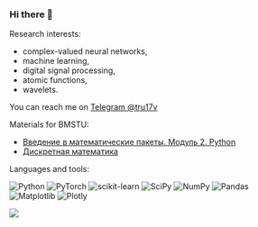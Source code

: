 ### Hi there 👋

Research interests: 
- complex-valued neural networks,
- machine learning,
- digital signal processing,
- atomic functions,
- wavelets.
  
You can reach me on [Telegram @tru17v](https://t.me/tru17v)

Materials for BMSTU:
- [Введение в математические пакеты. Модуль 2. Python](https://tru17v.github.io/bmstu-python)
- [Дискретная математика](https://tru17v.github.io/discrete-math)

Languages and tools:

![Python](https://img.shields.io/badge/python-3670A0?style=for-the-badge&logo=python&logoColor=ffdd54)
![PyTorch](https://img.shields.io/badge/PyTorch-%23EE4C2C.svg?style=for-the-badge&logo=PyTorch&logoColor=white)
![scikit-learn](https://img.shields.io/badge/scikit--learn-%23F7931E.svg?style=for-the-badge&logo=scikit-learn&logoColor=white)
![SciPy](https://img.shields.io/badge/SciPy-%230C55A5.svg?style=for-the-badge&logo=scipy&logoColor=%white)
![NumPy](https://img.shields.io/badge/numpy-%23013243.svg?style=for-the-badge&logo=numpy&logoColor=white)
![Pandas](https://img.shields.io/badge/pandas-%23150458.svg?style=for-the-badge&logo=pandas&logoColor=white)
![Matplotlib](https://img.shields.io/badge/Matplotlib-%23ffffff.svg?style=for-the-badge&logo=Matplotlib&logoColor=black)
![Plotly](https://img.shields.io/badge/Plotly-%233F4F75.svg?style=for-the-badge&logo=plotly&logoColor=white)

![](https://komarev.com/ghpvc/?username=tru17v&color=00af54)
